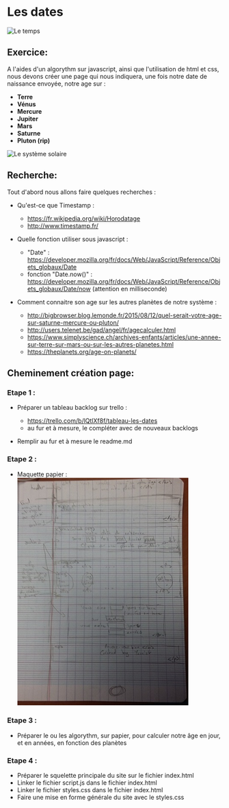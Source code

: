 # Les dates  

![Le temps](https://i2.wp.com/guillemant.net/images/physique_et_temps.jpg)

## Exercice:  

A l'aides d'un algorythm sur javascript, ainsi que l'utilisation de html et css, nous devons créer une page qui nous indiquera, une fois notre date de naissance envoyée, notre age sur :  
- **Terre**
- **Vénus**
- **Mercure**
- **Jupiter**
- **Mars**
- **Saturne**
- **Pluton (rip)**

![Le système solaire](https://static.education.francetv.fr/images/1680x221/1554905014/le-systeme-solaire-2.jpg)


## Recherche:  

Tout d'abord nous allons faire quelques recherches :
- Qu'est-ce que Timestamp :  
  - https://fr.wikipedia.org/wiki/Horodatage
  - http://www.timestamp.fr/
  
- Quelle fonction utiliser sous javascript : 
  - "Date" : https://developer.mozilla.org/fr/docs/Web/JavaScript/Reference/Objets_globaux/Date  
  - fonction "Date.now()" : https://developer.mozilla.org/fr/docs/Web/JavaScript/Reference/Objets_globaux/Date/now (attention en milliseconde)

- Comment connaitre son age sur les autres planètes de notre système : 
  - http://bigbrowser.blog.lemonde.fr/2015/08/12/quel-serait-votre-age-sur-saturne-mercure-ou-pluton/ 
  - http://users.telenet.be/gad/angel/fr/agecalculer.html
  - https://www.simplyscience.ch/archives-enfants/articles/une-annee-sur-terre-sur-mars-ou-sur-les-autres-planetes.html
  - https://theplanets.org/age-on-planets/

## Cheminement création page: 

### Etape 1 :  

- Préparer un tableau backlog sur trello :  
  - https://trello.com/b/lQtlXf8f/tableau-les-dates
  - au fur et à mesure, le compléter avec de nouveaux backlogs

- Remplir au fur et à mesure le readme.md

### Etape 2 :  

- Maquette papier :  
![maquette](assets/img/maquette.jpg)

### Etape 3 :  

- Préparer le ou les algorythm, sur papier, pour calculer notre âge en jour, et en années, en fonction des planètes

### Etape 4 :  

- Préparer le squelette principale du site sur le fichier index.html
- Linker le fichier script.js dans le fichier index.html
- Linker le fichier styles.css dans le fichier index.html
- Faire une mise en forme générale du site avec le styles.css


  
  
